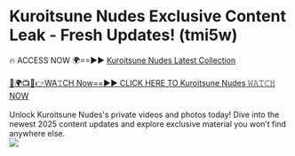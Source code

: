 # Kuroitsune Nudes Exclusive Content Leak - Fresh Updates! (tmi5w)

🔥 ACCESS NOW 🌍==►► <a href="https://tinyurl.com/yc657z5k" rel="nofollow">Kuroitsune Nudes Latest Collection</a>
<br><br>
[🔴🌍📺📱👉WA𝚃CH Now==►► CLICK HERE TO Kuroitsune Nudes 𝚆𝙰𝚃𝙲𝙷 NOW](https://tinyurl.com/yc657z5k)
<br><br>
Unlock Kuroitsune Nudes's private videos and photos today! Dive into the newest 2025 content updates and explore exclusive material you won’t find anywhere else.
<br>
<a href="https://tinyurl.com/yc657z5k" rel="nofollow" data-target="animated-image.originalLink"><img src="https://camo.githubusercontent.com/8a4f000d20f83aca3bf7ec5f350d767afa0574a8a352519fd8cfa583a6f93a33/68747470733a2f2f692e696d6775722e636f6d2f644a486b345a712e676966" data-canonical-src="https://i.imgur.com/dJHk4Zq.gif" style="max-width: 100%; display: inline-block;" data-target="animated-image.originalImage"></a>
<br>
